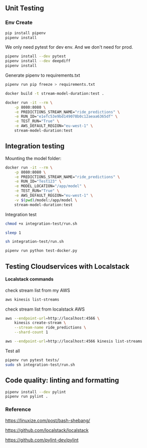 
## Unit Testing
### Env Create

```bash
pip install pipenv
pipenv install

```

We only need pytest for dev env. And we don't need for prod.

```bash
pipenv install --dev pytest
pipenv install --dev deepdiff
pipenv install

```

Generate pipenv to requirements.txt

```bash
pipenv run pip freeze > requirements.txt
```

```bash
docker build -t stream-model-duration:test .

docker run -it --rm \
    -p 8080:8080 \
    -e PREDICTIONS_STREAM_NAME="ride_predictions" \
    -e RUN_ID="e1efc53e9bd149078b0c12aeaa6365df" \
    -e TEST_RUN="True" \
    -e AWS_DEFAULT_REGION="eu-west-1" \
    stream-model-duration:test
```



## Integration testing
Mounting the model folder:

```bash
docker run -it --rm \
    -p 8080:8080 \
    -e PREDICTIONS_STREAM_NAME="ride_predictions" \
    -e RUN_ID="Test123" \
    -e MODEL_LOCATION="/app/model" \
    -e TEST_RUN="True" \
    -e AWS_DEFAULT_REGION="eu-west-1" \
    -v $(pwd)/model:/app/model \
    stream-model-duration:test
```

Integration test

```bash
chmod +x integration-test/run.sh 

sleep 1

sh integration-test/run.sh 

pipenv run python test-docker.py

```

## Testing Cloudservices with Localstack

####  Localstack commands
check stream list from my AWS
```bash
aws kinesis list-streams
```
check stream list from localstack  AWS
```bash
aws --endpoint-url=http://localhost:4566 \
    kinesis create-stream \
    --stream-name ride_predictions \
    --shard-count 1

aws --endpoint-url=http://localhost:4566 kinesis list-streams
```


Test all 
```bash
pipenv run pytest tests/
sudo sh integration-test/run.sh 
```


## Code quality: linting and formatting
```bash
pipenv install --dev pylint
pipenv run pylint .
```




### Reference
https://linuxize.com/post/bash-shebang/

https://github.com/localstack/localstack

https://github.com/pylint-dev/pylint
